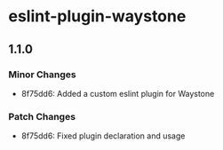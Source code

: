 # eslint-plugin-waystone

## 1.1.0

### Minor Changes

- 8f75dd6: Added a custom eslint plugin for Waystone

### Patch Changes

- 8f75dd6: Fixed plugin declaration and usage
